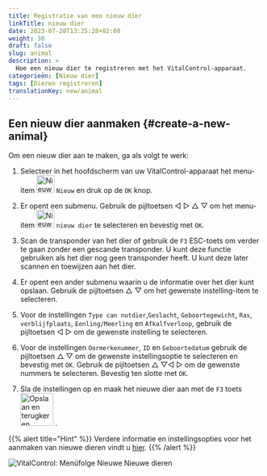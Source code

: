 ```yaml
---
title: Registratie van een nieuw dier
linkTitle: nieuw dier
date: 2023-07-28T13:25:28+02:00
weight: 30
draft: false
slug: animal
description: >
  Hoe een nieuw dier te registreren met het VitalControl-apparaat.
categorieën: [Nieuw dier]
tags: [Dieren registreren]
translationKey: new/animal
---
```

## Een nieuw dier aanmaken {#create-a-new-animal}

Om een nieuw dier aan te maken, ga als volgt te werk:

1. Selecteer in het hoofdscherm van uw VitalControl-apparaat het menu-item <img src="/icons/main/new-animal.svg" width="35" align="bottom" alt="Nieuw dier" /> `Nieuw` en druk op de `OK` knop.

2. Er opent een submenu. Gebruik de pijltoetsen ◁ ▷ △ ▽ om het menu-item <img src="/icons/main/new-animal.svg" width="35" align="bottom" alt="Nieuw dier" /> `nieuw dier` te selecteren en bevestig met `OK`.

3. Scan de transponder van het dier of gebruik de `F3` ESC-toets om verder te gaan zonder een gescande transponder. U kunt deze functie gebruiken als het dier nog geen transponder heeft. U kunt deze later scannen en toewijzen aan het dier.

4. Er opent een ander submenu waarin u de informatie over het dier kunt opslaan. Gebruik de pijltoetsen △ ▽ om het gewenste instelling-item te selecteren.

5. Voor de instellingen `Type can nutdier`,`Geslacht`, `Geboortegewicht`, `Ras`, `verblijfplaats`, `Eenling/Meerling` en `Afkalfverloop`, gebruik de pijltoetsen ◁ ▷ om de gewenste instelling te selecteren.

6. Voor de instellingen `Oormerkenummer`, `ID` en `Geboortedatum` gebruik de pijltoetsen △ ▽ om de gewenste instellingsoptie te selecteren en bevestig met `OK`. Gebruik de pijltoetsen △ ▽◁ ▷ om de gewenste nummers te selecteren. Bevestig ten slotte met `OK`.

7. Sla de instellingen op en maak het nieuwe dier aan met de `F3` toets &nbsp;<img src="/icons/footer/save_exit.svg" width="65" align="bottom" alt="Opslaan en terugkeren" />&nbsp;.

{{% alert title="Hint" %}}
Verdere informatie en instellingsopties voor het aanmaken van nieuwe dieren vindt u [hier](../../settings/animal-registration/).
{{% /alert %}}

   ![VitalControl: Menüfolge Nieuwe Nieuwe dieren](../images/new.png "Een nieuw dier aanmaken")

